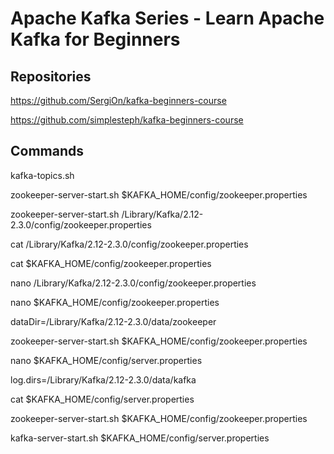 # Apache Kafka Series - Learn Apache Kafka for Beginners

## Repositories

https://github.com/SergiOn/kafka-beginners-course

https://github.com/simplesteph/kafka-beginners-course


## Commands

kafka-topics.sh

zookeeper-server-start.sh $KAFKA_HOME/config/zookeeper.properties

zookeeper-server-start.sh /Library/Kafka/2.12-2.3.0/config/zookeeper.properties

cat /Library/Kafka/2.12-2.3.0/config/zookeeper.properties

cat $KAFKA_HOME/config/zookeeper.properties

nano /Library/Kafka/2.12-2.3.0/config/zookeeper.properties

nano $KAFKA_HOME/config/zookeeper.properties

dataDir=/Library/Kafka/2.12-2.3.0/data/zookeeper

zookeeper-server-start.sh $KAFKA_HOME/config/zookeeper.properties

nano $KAFKA_HOME/config/server.properties

log.dirs=/Library/Kafka/2.12-2.3.0/data/kafka

cat $KAFKA_HOME/config/server.properties


zookeeper-server-start.sh $KAFKA_HOME/config/zookeeper.properties

kafka-server-start.sh $KAFKA_HOME/config/server.properties
